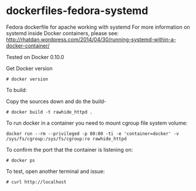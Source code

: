 dockerfiles-fedora-systemd
========================

Fedora dockerfile for apache working with systemd
For more information on systemd inside Docker containers, please see:
http://rhatdan.wordpress.com/2014/04/30/running-systemd-within-a-docker-container/

Tested on Docker 0.10.0

Get Docker version

```
# docker version
```

To build:

Copy the sources down and do the build-

```
# docker build -t rawhide_httpd .
```

To run docker in a container you need to mount cgroup file system volume:

```
docker run --rm --privileged -p 80:80 -ti -e 'container=docker' -v /sys/fs/cgroup:/sys/fs/cgroup:ro rawhide_httpd

```

To confirm the port that the container is listening on:

```
# docker ps
```

To test, open another terminal and issue:

```
# curl http://localhost

